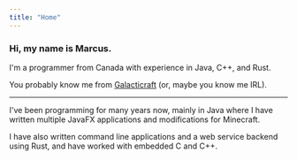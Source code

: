 ```yaml
---
title: "Home"
---
```

### Hi, my name is Marcus.

I'm a programmer from Canada with experience in Java, C++, and Rust.

[//]: # (I'm particularly interested in build tooling &#40;buildscripts&#41; and compilers.)

You probably know me from [Galacticraft](/projects/galacticraft) (or, maybe you know me IRL).

----

I've been programming for many years now,
mainly in Java where I have written multiple JavaFX applications and modifications for Minecraft. 

I have also written command line applications and a web service backend using Rust,
and have worked with embedded C and C++.


